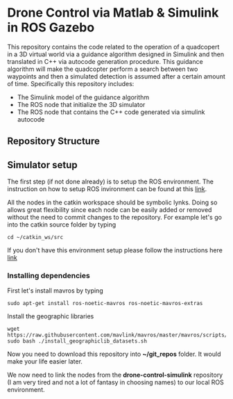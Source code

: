 # Drone Control via Matlab  & Simulink in ROS Gazebo
This repository contains the code related to the operation of a quadcopert in a 3D virtual world via a guidance algorithm designed in Simulink and then translated in C++ via autocode generation procedure.
This guidance algorithm will make the quadcopter perform a search between two waypoints and then a simulated detection is assumed after a certain amount of time.
Specifically this repository includes:
 - The Simulink model of the guidance algorithm
 - The ROS node that initialize the 3D simulator
 - The ROS node that contains the C++ code generated via simulink autocode

## Repository Structure

## Simulator setup
The first step (if not done already) is to setup the ROS environment. The instruction on how to setup ROS invironment can be found at this [link](http://wiki.ros.org/ROS/Tutorials/InstallingandConfiguringROSEnvironment).

All the nodes in the catkin workspace should be symbolic lynks. Doing so allows great flexibility since each node can be easily added or removed without the need to commit changes to the repository. For example let's go into the catkin source folder by typing
```
cd ~/catkin_ws/src
```
If you don't have this environment setup please follow the instructions here [link](http://wiki.ros.org/ROS/Tutorials/InstallingandConfiguringROSEnvironment)

### Installing dependencies
First let's install mavros by typing
```
sudo apt-get install ros-noetic-mavros ros-noetic-mavros-extras
```
Install the geographic libraries
```
wget https://raw.githubusercontent.com/mavlink/mavros/master/mavros/scripts/install_geographiclib_datasets.sh
sudo bash ./install_geographiclib_datasets.sh   
```

Now you need to download this repository into **~/git_repos** folder. It would make your life easier later.

We now need to link the nodes from the **drone-control-simulink** repository (I am very tired and not a lot of fantasy in choosing names) to our local ROS environment.
